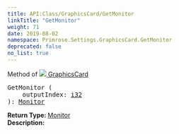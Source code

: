 ```yaml
---
title: API:Class/GraphicsCard/GetMonitor
linkTitle: "GetMonitor"
weight: 71
date: 2019-08-02
namespace: Primrose.Settings.GraphicsCard.GetMonitor
deprecated: false
no_list: true
---
```

Method of <a href="/docs/api-reference/Class/GraphicsCard"><img src="/icons/silk/default.png"/>&nbsp;GraphicsCard</a>
<pre class="method-declaration">
GetMonitor (
    outputIndex: <a class="type" href="/docs/api-reference/System/Primitives#int32">i32</a>
): <a class="type" href="/docs/api-reference/Class/Monitor">Monitor</a></pre>
<b>Return Type: </b>
<a class="type" href="/docs/api-reference/Class/Monitor">Monitor</a>
<br/>
<b>Description: </b>